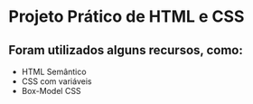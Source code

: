 # Projeto Prático de HTML e CSS

## Foram utilizados alguns recursos, como:
  - HTML Semântico
  - CSS com variáveis
  - Box-Model CSS
